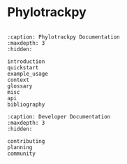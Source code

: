# Phylotrackpy

```{include} introduction.md
```

```{toctree}
:caption: Phylotrackpy Documentation
:maxdepth: 3
:hidden:

introduction
quickstart
example_usage
context
glossary
misc
api
bibliography
```

```{toctree}
:caption: Developer Documentation
:maxdepth: 3
:hidden:

contributing
planning
community
```